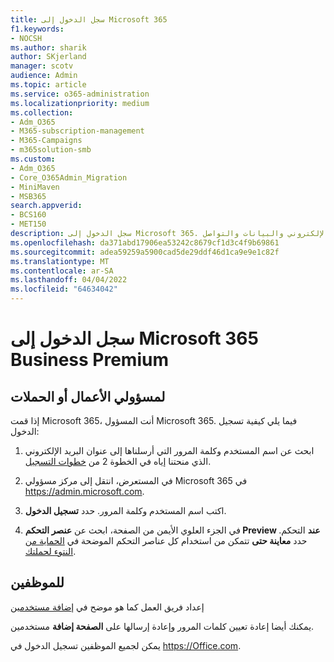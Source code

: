```yaml
---
title: سجل الدخول إلى Microsoft 365
f1.keywords:
- NOCSH
ms.author: sharik
author: SKjerland
manager: scotv
audience: Admin
ms.topic: article
ms.service: o365-administration
ms.localizationpriority: medium
ms.collection:
- Adm_O365
- M365-subscription-management
- M365-Campaigns
- m365solution-smb
ms.custom:
- Adm_O365
- Core_O365Admin_Migration
- MiniMaven
- MSB365
search.appverid:
- BCS160
- MET150
description: سجل الدخول إلى Microsoft 365. حماية أعمالك أو ممارساتك أو حملتك من تهديدات الأمان الإلكتروني إلى البريد الإلكتروني والبيانات والتواصل.
ms.openlocfilehash: da371abd17906ea53242c8679cf1d3c4f9b69861
ms.sourcegitcommit: adea59259a5900cad5de29ddf46d1ca9e9e1c82f
ms.translationtype: MT
ms.contentlocale: ar-SA
ms.lasthandoff: 04/04/2022
ms.locfileid: "64634042"
---
```

# <a name="sign-in-to-microsoft-365-business-premium"></a>سجل الدخول إلى Microsoft 365 Business Premium

## <a name="for-business-or-campaign-admins"></a>لمسؤولي الأعمال أو الحملات

إذا قمت Microsoft 365، أنت المسؤول Microsoft 365. فيما يلي كيفية تسجيل الدخول:

1. ابحث عن اسم المستخدم وكلمة المرور التي أرسلناها إلى عنوان البريد الإلكتروني الذي منحتنا إياه في الخطوة 2 من [خطوات التسجيل](m365-campaigns-sign-up.md#steps-to-sign-up).

2. في المستعرض، انتقل إلى مركز مسؤولي Microsoft 365 في <a href="https://go.microsoft.com/fwlink/p/?linkid=837890" target="_blank">https://admin.microsoft.com</a>.

3. اكتب اسم المستخدم وكلمة المرور. حدد **تسجيل الدخول**.

4. في الجزء العلوي الأيمن من الصفحة، ابحث عن **عنصر التحكم Preview عند** التحكم. حدد **معاينة حتى** تتمكن من استخدام كل عناصر التحكم الموضحة في [الحماية من النتوء لحملتك](m365-campaigns-security-overview.md).

## <a name="for-staff"></a>للموظفين

إعداد فريق العمل كما هو موضح في [إضافة مستخدمين](../admin/add-users/add-users.md?toc=%2fmicrosoft-365%2fcampaigns%2ftoc.json)

يمكنك أيضا إعادة تعيين كلمات المرور وإعادة إرسالها على **الصفحة إضافة** مستخدمين.

يمكن لجميع الموظفين تسجيل الدخول في <a href="https://office.com" target="_blank">https://Office.com</a>.
